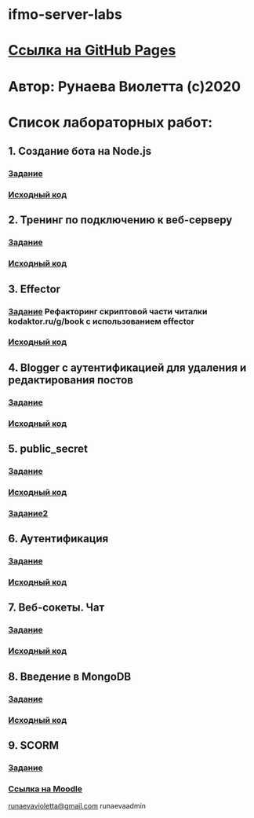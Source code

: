 # ifmo-server-labs
# [Ссылка на GitHub Pages](https://vitarunaeva.github.io/itmo-js-labs/)
# Автор: Рунаева Виолетта (с)2020


# Список лабораторных работ:
## 1. Создание бота на Node.js
  ### [Задание](https://kodaktor.ru/g/bots)
  ### [Исходный код](https://github.com/vitarunaeva/telegram-bot)
  
## 2. Тренинг по подключению к веб-серверу
  ### [Задание](http://kodaktor.ru/telnet)
  ### [Исходный код](https://github.com/vitarunaeva/http-telnet)
  
## 3. Effector
  ### [Задание](https://kodaktor.ru/effector_intro)  Рефакторинг скриптовой части читалки kodaktor.ru/g/book с использованием effector
  ### [Исходный код](https://github.com/vitarunaeva/effector)
  
## 4. Blogger с аутентификацией для удаления и редактирования постов
  ### [Задание](https://kodaktor.ru/blogger_task)  
  ### [Исходный код](https://github.com/vitarunaeva/blog)
  
  
## 5. public_secret
  ### [Задание](https://kodaktor.ru/g/public09092019)  
  ### [Исходный код](https://github.com/vitarunaeva/public_secret)
  ### [Задание2](https://kodaktor.ru/g/secret2311) 
  
## 6. Аутентификация 
  ### [Задание](http://kodaktor.ru/sessions2019/2)  
  ### [Исходный код](https://github.com/vitarunaeva/auth)
  
  
## 7. Веб-сокеты. Чат
  ### [Задание](https://kodaktor.ru/g/websockets_lab)  
  ### [Исходный код](https://github.com/vitarunaeva/websocket-chat)
  
## 8. Введение в MongoDB
  ### [Задание](https://kodaktor.ru/g/08112019)  
  ### [Исходный код](https://github.com/vitarunaeva/mongodb-intro)
  
## 9. SCORM
  ### [Задание](https://kodaktor.ru/g/scorm)  
  ### [Ссылка на Moodle](https://runaeva.moodlecloud.com/)
  
  runaevavioletta@gmail.com   runaevaadmin
  
  
  

  
  
